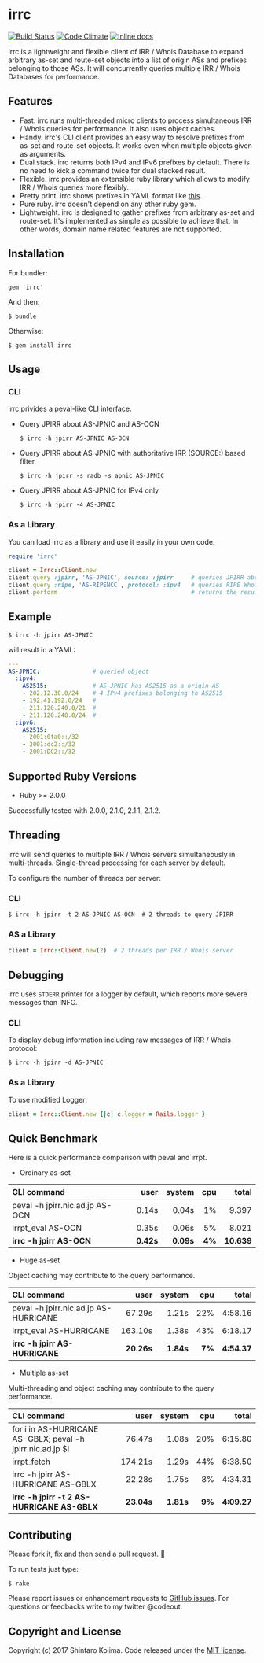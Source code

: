 # irrc

[![Build Status](https://travis-ci.org/codeout/irrc.svg)](https://travis-ci.org/codeout/irrc)
[![Code Climate](https://codeclimate.com/github/codeout/irrc.png)](https://codeclimate.com/github/codeout/irrc)
[![Inline docs](http://inch-ci.org/github/codeout/irrc.svg)](http://inch-ci.org/github/codeout/irrc)

irrc is a lightweight and flexible client of IRR / Whois Database to expand arbitrary as-set and route-set objects into a list of origin ASs and prefixes belonging to those ASs. It will concurrently queries multiple IRR / Whois Databases for performance.

## Features

* Fast. irrc runs multi-threaded micro clients to process simultaneous IRR / Whois queries for performance. It also uses object caches.
* Handy. irrc's CLI client provides an easy way to resolve prefixes from as-set and route-set objects. It works even when multiple objects given as arguments.
* Dual stack. irrc returns both IPv4 and IPv6 prefixes by default. There is no need to kick a command twice for dual stacked result.
* Flexible. irrc provides an extensible ruby library which allows to modify IRR / Whois queries more flexibly.
* Pretty print. irrc shows prefixes in YAML format like [this](#example).
* Pure ruby. irrc doesn't depend on any other ruby gem.
* Lightweight. irrc is designed to gather prefixes from arbitrary as-set and route-set. It's implemented as simple as possible to achieve that. In other words, domain name related features are not supported.


## Installation

For bundler:

    gem 'irrc'

And then:

    $ bundle

Otherwise:

    $ gem install irrc


## Usage

### CLI

irrc privides a peval-like CLI interface.

* Query JPIRR about AS-JPNIC and AS-OCN

    ```shell
    $ irrc -h jpirr AS-JPNIC AS-OCN
    ```

* Query JPIRR about AS-JPNIC with authoritative IRR (SOURCE:) based filter

    ```shell
    $ irrc -h jpirr -s radb -s apnic AS-JPNIC
    ```

* Query JPIRR about AS-JPNIC for IPv4 only

    ```shell
    $ irrc -h jpirr -4 AS-JPNIC
    ```

### As a Library

You can load irrc as a library and use it easily in your own code.

```ruby
require 'irrc'

client = Irrc::Client.new
client.query :jpirr, 'AS-JPNIC', source: :jpirr     # queries JPIRR about AS-JPNIC with a SOURCE: filter
client.query :ripe, 'AS-RIPENCC', protocol: :ipv4   # queries RIPE Whoisd about AS-RIPENCC for IPv4 only
client.perform                                      # returns the results in a Hash
```


## Example

```shell
$ irrc -h jpirr AS-JPNIC
```

will result in a YAML:

```yaml
---
AS-JPNIC:               # queried object
  :ipv4:
    AS2515:             # AS-JPNIC has AS2515 as a origin AS
    - 202.12.30.0/24    # 4 IPv4 prefixes belonging to AS2515
    - 192.41.192.0/24   #
    - 211.120.240.0/21  #
    - 211.120.248.0/24  #
  :ipv6:
    AS2515:
    - 2001:0fa0::/32
    - 2001:dc2::/32
    - 2001:DC2::/32
```


## Supported Ruby Versions

* Ruby >= 2.0.0

Successfully tested with 2.0.0, 2.1.0, 2.1.1, 2.1.2.


## Threading

irrc will send queries to multiple IRR / Whois servers simultaneously in multi-threads. Single-thread processing for each server by default.

To configure the number of threads per server:

### CLI

```shell
$ irrc -h jpirr -t 2 AS-JPNIC AS-OCN  # 2 threads to query JPIRR
```

### AS a Library

```ruby
client = Irrc::Client.new(2)  # 2 threads per IRR / Whois server
```


## Debugging

irrc uses ```STDERR``` printer for a logger by default, which reports more severe messages than INFO.

### CLI

To display debug information including raw messages of IRR / Whois protocol:

```shell
$ irrc -h jpirr -d AS-JPNIC
```

### As a Library

To use modified Logger:

```ruby
client = Irrc::Client.new {|c| c.logger = Rails.logger }
```


## Quick Benchmark

Here is a quick performance comparison with peval and irrpt.

* Ordinary as-set

| CLI command                     |      user |     system |     cpu |      total |
| :------------------------------ | --------: | ---------: | ------: | ---------: |
| peval -h jpirr.nic.ad.jp AS-OCN |     0.14s |      0.04s |      1% |      9.397 |
| irrpt_eval AS-OCN               |     0.35s |      0.06s |      5% |      8.021 |
| **irrc -h jpirr AS-OCN**        | **0.42s** |  **0.09s** |  **4%** | **10.639** |

* Huge as-set

Object caching may contribute to the query performance.

| CLI command                               |        user |     system |     cpu |       total |
| :---------------------------------------- | ----------: | ---------: | ------: | ----------: |
| peval -h jpirr.nic.ad.jp AS-HURRICANE     |      67.29s |      1.21s |     22% |     4:58.16 |
| irrpt_eval AS-HURRICANE                   |     163.10s |      1.38s |     43% |     6:18.17 |
| **irrc -h jpirr AS-HURRICANE**            |  **20.26s** |  **1.84s** |  **7%** | **4:54.37** |

* Multiple as-set

Multi-threading and object caching may contribute to the query performance.

| CLI command                                                    |        user |     system |     cpu |       total |
| :------------------------------------------------------------- | ----------: | ---------: | ------: | ----------: |
| for i in AS-HURRICANE AS-GBLX; peval -h jpirr.nic.ad.jp $i     |      76.47s |      1.08s |     20% |     6:15.80 |
| irrpt_fetch                                                    |     174.21s |      1.29s |     44% |     6:38.50 |
| irrc -h jpirr AS-HURRICANE AS-GBLX                             |      22.28s |      1.75s |      8% |     4:34.31 |
| **irrc -h jpirr -t 2 AS-HURRICANE AS-GBLX**                    |  **23.04s** |  **1.81s** |  **9%** | **4:09.27** |


## Contributing

Please fork it, fix and then send a pull request. :tada:

To run tests just type:

```shell
$ rake
```

Please report issues or enhancement requests to [GitHub issues](https://github.com/codeout/irrc/issues).
For questions or feedbacks write to my twitter @codeout.


## Copyright and License

Copyright (c) 2017 Shintaro Kojima. Code released under the [MIT license](LICENSE).
